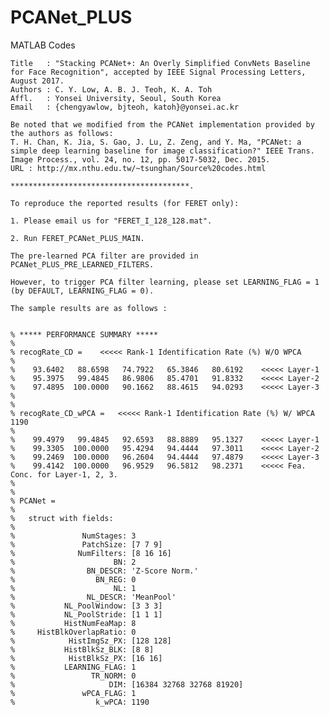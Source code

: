 # PCANet_PLUS
MATLAB Codes 


	Title   : "Stacking PCANet+: An Overly Simplified ConvNets Baseline for Face Recognition", accepted by IEEE Signal Processing Letters, August 2017. 
	Authors : C. Y. Low, A. B. J. Teoh, K. A. Toh
	Affl.   : Yonsei University, Seoul, South Korea
	Email   : {chengyawlow, bjteoh, katoh}@yonsei.ac.kr
	
	Be noted that we modified from the PCANet implementation provided by the authors as follows:
	T. H. Chan, K. Jia, S. Gao, J. Lu, Z. Zeng, and Y. Ma, "PCANet: a simple deep learning baseline for image classification?" IEEE Trans. Image Process., vol. 24, no. 12, pp. 5017-5032, Dec. 2015.
	URL : http://mx.nthu.edu.tw/~tsunghan/Source%20codes.html
	
	****************************************.
	
	To reproduce the reported results (for FERET only):
	
	1. Please email us for "FERET_I_128_128.mat".
	
	2. Run FERET_PCANet_PLUS_MAIN.
	
	The pre-learned PCA filter are provided in PCANet_PLUS_PRE_LEARNED_FILTERS.
	
	However, to trigger PCA filter learning, please set LEARNING_FLAG = 1 (by DEFAULT, LEARNING_FLAG = 0). 
	
	The sample results are as follows :
	
	
	% ***** PERFORMANCE SUMMARY ***** 
	% 
	% recogRate_CD = 	<<<<< Rank-1 Identification Rate (%) W/O WPCA
	% 
	%    93.6402   88.6598   74.7922   65.3846   80.6192	<<<<< Layer-1
	%    95.3975   99.4845   86.9806   85.4701   91.8332	<<<<< Layer-2
	%    97.4895  100.0000   90.1662   88.4615   94.0293 	<<<<< Layer-3
	% 
	% 
	% recogRate_CD_wPCA =	<<<<< Rank-1 Identification Rate (%) W/ WPCA 1190
	% 
	%    99.4979   99.4845   92.6593   88.8889   95.1327	<<<<< Layer-1
	%    99.3305  100.0000   95.4294   94.4444   97.3011	<<<<< Layer-2	
	%    99.2469  100.0000   96.2604   94.4444   97.4879	<<<<< Layer-3
	%    99.4142  100.0000   96.9529   96.5812   98.2371	<<<<< Fea. Conc. for Layer-1, 2, 3.
	% 
	% 
	% PCANet = 
	% 
	%   struct with fields:
	% 
	%               NumStages: 3
	%	            PatchSize: [7 7 9]
	%              NumFilters: [8 16 16]
	%                      BN: 2
	%                BN_DESCR: 'Z-Score Norm.'
	%                  BN_REG: 0
	%                      NL: 1
	%                NL_DESCR: 'MeanPool'
	%           NL_PoolWindow: [3 3 3]
	%           NL_PoolStride: [1 1 1]
	%           HistNumFeaMap: 8
	%     HistBlkOverlapRatio: 0
	%            HistImgSz_PX: [128 128]
	%           HistBlkSz_BLK: [8 8]
	%            HistBlkSz_PX: [16 16]
	%           LEARNING_FLAG: 1
	%                 TR_NORM: 0
	%                     DIM: [16384 32768 32768 81920]
	%               wPCA_FLAG: 1
	%                  k_wPCA: 1190

	
